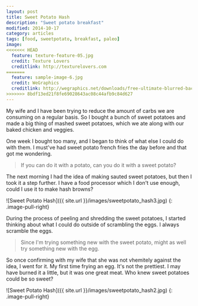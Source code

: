 ```yaml
---
layout: post
title: Sweet Potato Hash
description: "Sweet potato breakfast"
modified: 2014-10-17
category: articles
tags: [food, sweetpotato, breakfast, paleo]
image:
<<<<<<< HEAD
  feature: texture-feature-05.jpg
  credit: Texture Lovers
  creditlink: http://texturelovers.com
=======
  feature: sample-image-6.jpg
  credit: WeGraphics
  creditlink: http://wegraphics.net/downloads/free-ultimate-blurred-background-pack/
>>>>>>> 8bdf13ed21f8fe69028643ac08c44afb9c84d627
---
```


My wife and I have been trying to reduce the amount of carbs we are consuming on a regular basis.  So I bought a bunch of sweet potatoes and made a big thing of mashed sweet potatoes, which we ate along with our baked chicken and veggies.

One week I bought too many, and I began to think of what else I could do with them.  I must've had sweet potato french fries the day before and that got me wondering.

 > If you can do it with a potato, can you do it with a sweet potato?

The next morning I had the idea of making sauted sweet potatoes, but then I took it a step further.  I have a food processor which I don't use enough, could I use it to make hash browns?

![Sweet Potato Hash]({{ site.url }}/images/sweetpotato_hash3.jpg)
{: .image-pull-right}

During the process of peeling and shredding the sweet potatoes, I started thinking about what I could do outside of scrambling the eggs.  I always scramble the eggs.

 > Since I'm trying something new with the sweet potato, might as well try something new with the egg.

So once confirming with my wife that she was not vhemitely against the idea, I went for it.  My first time frying an egg.  It's not the prettiest.  I may have burned it a little, but it was one great meat.  Who knew sweet potatoes could be so sweet?

![Sweet Potato Hash]({{ site.url }}/images/sweetpotato_hash2.jpg)
{: .image-pull-right}
